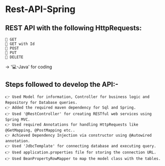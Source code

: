 # Rest-API-Spring
 
REST API with the following HttpRequests:
-----------------------------------------
    🔗 GET
    🔗 GET with Id
    🔗 POST
    🔗 PUT
    🔗 DELETE
 
 
  -> '💻-Java' for coding
 
   
Steps followed to develop the API:-
----------------------------------
    👉 Used Model for information, Controller for business logic and Repository for Database queries.
    👉 Added the required maven dependency for Sql and Spring.
    👉 Used '@RestController' for creating RESTful web services using Spring MVC.
    👉 Used required Annotations for handling HttpRequests like @GetMapping, @PostMapping etc..
    👉 Achieved Dependency Injection via constructor using @Autowired annotation.
    👉 Used 'JdbcTemplate' for connecting database and executing query.
    👉 Used application.properties file for storing the connection URL.
    👉 Used BeanPropertyRowMapper to map the model class with the tables.
 
 
